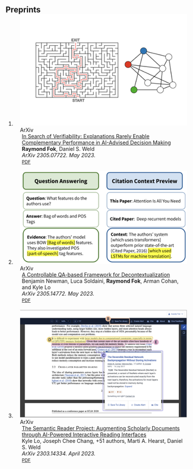 <h2 id="preprints" style="margin: 2px 0px -15px;">Preprints</h2>

<div class="publications">
<ol class="bibliography">

<li>
<div class="pub-row">
  <div class="col-sm-3 abbr" style="position: relative;padding-right: 15px;padding-left: 15px;">
    <img src="assets/img/teasers/verifiability_teaser.png" class="teaser img-fluid z-depth-1">
    <abbr class="badge">ArXiv</abbr>
  </div>

  <div class="col-sm-9" style="position: relative;padding-right: 15px;padding-left: 20px;">
    <div class="title"><a href="https://arxiv.org/pdf/2305.07722.pdf">In Search of Verifiability: Explanations Rarely Enable Complementary Performance in AI-Advised Decision Making</a></div>
    <div class="author"><strong>Raymond Fok</strong>, Daniel S. Weld</div>
    <div class="periodical"><em>ArXiv 2305.07722. May 2023.</em></div>
    <div class="links">
      <a href="https://arxiv.org/pdf/2305.07722.pdf" class="btn btn-sm z-depth-0" role="button" target="_blank" style="font-size:12px;">PDF</a>
    </div>
  </div>
</div>
</li>

<br>

<li>
<div class="pub-row">
  <div class="col-sm-3 abbr" style="position: relative;padding-right: 15px;padding-left: 15px;">
    <img src="assets/img/teasers/decontext_teaser.png" class="teaser img-fluid z-depth-1">
    <abbr class="badge">ArXiv</abbr>
  </div>

  <div class="col-sm-9" style="position: relative;padding-right: 15px;padding-left: 20px;">
    <div class="title"><a href="https://arxiv.org/pdf/2305.14772.pdf">A Controllable QA-based Framework for Decontextualization</a></div>
    <div class="author">Benjamin Newman, Luca Soldaini, <strong>Raymond Fok</strong>, Arman Cohan, and Kyle Lo</div>
    <div class="periodical"><em>ArXiv 2305.14772. May 2023.</em></div>
    <div class="links">
      <a href="https://arxiv.org/pdf/2305.14772.pdf" class="btn btn-sm z-depth-0" role="button" target="_blank" style="font-size:12px;">PDF</a>
    </div>
  </div>
</div>
</li>

<br>

<li>
<div class="pub-row">
  <div class="col-sm-3 abbr" style="position: relative;padding-right: 15px;padding-left: 15px;">
    <img src="assets/img/teasers/semanticReader_teaser.png" class="teaser img-fluid z-depth-1">
    <abbr class="badge">ArXiv</abbr>
  </div>

  <div class="col-sm-9" style="position: relative;padding-right: 15px;padding-left: 20px;">
    <div class="title"><a href="https://arxiv.org/pdf/2303.14334.pdf">The Semantic Reader Project: Augmenting Scholarly Documents through AI-Powered Interactive Reading Interfaces</a></div>
    <div class="author">Kyle Lo, Joseph Chee Chang, +51 authors, Marti A. Hearst, Daniel S. Weld</div>
    <div class="periodical"><em>ArXiv 2303.14334. April 2023.</em></div>
    <div class="links">
      <a href="https://arxiv.org/pdf/2303.14334.pdf" class="btn btn-sm z-depth-0" role="button" target="_blank" style="font-size:12px;">PDF</a>
    </div>
  </div>
</div>
</li>

</ol>
</div>
